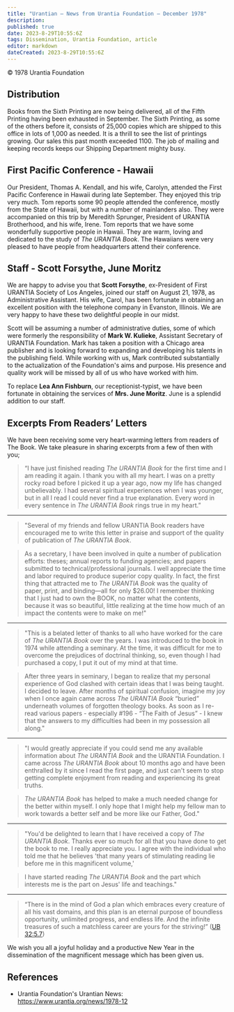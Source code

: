 ```yaml
---
title: "Urantian — News from Urantia Foundation — December 1978"
description: 
published: true
date: 2023-8-29T10:55:6Z
tags: Dissemination, Urantia Foundation, article
editor: markdown
dateCreated: 2023-8-29T10:55:6Z
---
```


<p class="v-card v-sheet theme--light gray lighten-3 px-2">© 1978 Urantia Foundation</p>


## Distribution

Books from the Sixth Printing are now being delivered, all of the Fifth Printing having been exhausted in September. The Sixth Printing, as some of the others before it, consists of 25,000 copies which are shipped to this office in lots of 1,000 as needed. It is a thrill to see the list of printings growing. Our sales this past month exceeded 1100. The job of mailing and keeping records keeps our Shipping Department mighty busy.

## First Pacific Conference - Hawaii

Our President, Thomas A. Kendall, and his wife, Carolyn, attended the First Pacific Conference in Hawaii during late September. They enjoyed this trip very much. Tom reports some 90 people attended the conference, mostly from the State of Hawaii, but with a number of mainlanders also. They were accompanied on this trip by Meredith Sprunger, President of URANTIA Brotherhood, and his wife, Irene. Tom reports that we have some wonderfully supportive people in Hawaii. They are warm, loving and dedicated to the study of _The URANTIA Book_. The Hawaiians were very pleased to have people from headquarters attend their conference.

## Staff - Scott Forsythe, June Moritz

We are happy to advise you that **Scott Forsythe**, ex-President of First URANTIA Society of Los Angeles, joined our staff on August 21, 1978, as Administrative Assistant. His wife, Carol, has been fortunate in obtaining an excellent position with the telephone company in Evanston, Illinois. We are very happy to have these two delightful people in our midst.

Scott will be assuming a number of administrative duties, some of which were formerly the responsibility of **Mark W. Kulieke**, Assistant Secretary of URANTIA Foundation. Mark has taken a position with a Chicago area publisher and is looking forward to expanding and developing his talents in the publishing field. While working with us, Mark contributed substantially to the actualization of the Foundation's aims and purpose. His presence and quality work will be missed by all of us who have worked with him.

To replace **Lea Ann Fishburn**, our receptionist-typist, we have been fortunate in obtaining the services of **Mrs. June Moritz**. June is a splendid addition to our staff.

## Excerpts From Readers’ Letters

We have been receiving some very heart-warming letters from readers of The Book. We take pleasure in sharing excerpts from a few of then with you;

> “I have just finished reading _The URANTIA Book_ for the first time and I am reading it again. I thank you with all my heart. I was on a pretty rocky road before I picked it up a year ago, now my life has changed unbelievably. I had several spiritual experiences when I was younger, but in all I read I could never find a true explanation. Every word in every sentence in _The URANTIA Book_ rings true in my heart.”

---

> "Several of my friends and fellow URANTIA Book readers have encouraged me to write this letter in praise and support of the quality of publication of _The URANTIA Book_.

> As a secretary, I have been involved in quite a number of publication efforts: theses; annual reports to funding agencies; and papers submitted to technical/professional journals. I well appreciate the time and labor required to produce superior copy quality. In fact, the first thing that attracted me to _The URANTIA Book_ was the quality of paper, print, and binding—all for only $26.00! I remember thinking that I just had to own the BOOK, no matter what the contents, because it was so beautiful, little realizing at the time how much of an impact the contents were to make on me!"

---

> "This is a belated letter of thanks to all who have worked for the care of _The URANTIA Book_ over the years. I was introduced to the book in 1974 while attending a seminary. At the time, it was difficult for me to overcome the prejudices of doctrinal thinking, so, even though I had purchased a copy, I put it out of my mind at that time.

> After three years in seminary, I began to realize that my personal experience of God clashed with certain ideas that I was being taught. I decided to leave. After months of spiritual confusion, imagine my joy when I once again came across _The URANTIA Book_ “buried” underneath volumes of forgotten theology books. As soon as I re-read various papers - especially #196 - “The Faith of Jesus” - I knew that the answers to my difficulties had been in my possession all along."

---

> "I would greatly appreciate if you could send me any available information about _The URANTIA Book_ and the URANTIA Foundation. I came across _The URANTIA Book_ about 10 months ago and have been enthralled by it since I read the first page, and just can't seem to stop getting complete enjoyment from reading and experiencing its great truths.

> _The URANTIA Book_ has helped to make a much needed change for the better within myself. I only hope that I might help my fellow man to work towards a better self and be more like our Father, God."

---

> "You'd be delighted to learn that I have received a copy of _The URANTIA Book_. Thanks ever so much for all that you have done to get the book to me. I really appreciate you. I agree with the individual who told me that he believes 'that many years of stimulating reading lie before me in this magnificent volume,'

> I have started reading _The URANTIA Book_ and the part which interests me is the part on Jesus' life and teachings."

---

> “There is in the mind of God a plan which embraces every creature of all his vast domains, and this plan is an eternal purpose of boundless opportunity, unlimited progress, and endless life. And the infinite treasures of such a matchless career are yours for the striving!” ([UB 32:5.7](/en/The_Urantia_Book/32#p5_7))

We wish you all a joyful holiday and a productive New Year in the dissemination of the magnificent message which has been given us.


## References

- Urantia Foundation's Urantian News: https://www.urantia.org/news/1978-12